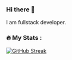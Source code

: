 ### Hi there 👋
I am fullstack developer.
### :fire: My Stats :
[![GitHub Streak](http://github-readme-streak-stats.herokuapp.com?user=Hortofagos&theme=dark&border_radius=6.2&card_width=516)](https://git.io/streak-stats)

<!--
**Hortofagos/Hortofagos** is a ✨ _special_ ✨ repository because its `README.md` (this file) appears on your GitHub profile.

Here are some ideas to get you started:

- 🔭 I’m currently working on ...
- 🌱 I’m currently learning ...
- 👯 I’m looking to collaborate on ...
- 🤔 I’m looking for help with ...
- 💬 Ask me about ...
- 📫 How to reach me: ...
- 😄 Pronouns: ...
- ⚡ Fun fact: ...
-->

